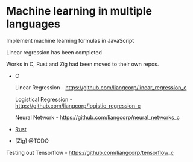 # Machine learning in multiple languages

Implement machine learning formulas in JavaScript

Linear regression has been completed

Works in C, Rust and Zig had been moved to their own repos.

- C

  Linear Regression - https://github.com/liangcorp/linear_regression_c
  
  Logistical Regression - https://github.com/liangcorp/logistic_regression_c
  
  Neural Network - https://github.com/liangcorp/neural_networks_c

- [Rust](https://github.com/liangcorp/machine_learning_rust)
- [Zig] @TODO

Testing out Tensorflow - https://github.com/liangcorp/tensorflow_c
